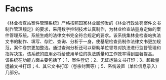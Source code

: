 # Facms
 《林业检查站案件管理系统》严格按照国家林业局颁发的《林业行政处罚案件文书制作管理规定》的要求，采用数字控制技术认真制作，为林业检查站量身定做的案件管理系统。系统生成的法律文书完全符合规定的要求。该系统集林业检查站执法文书的制作、填写、存贮、查询、分析于一身，使基层检查员制作法律文书更加规范，案件卷宗更加整洁。通过查询分析还可以帮助单位领导对执法进行监督管理和指挥决策。该系统的应用必将给使用单位的执法质量和工作效率得到显著提高。 该系统在功能方面主要包括了：1、案件登记；2、无证运输文书打印；3、超数量运输文书打印；4、其它文书打印（卷宗封面等）；5、系统设置（单位信息录入）几部分。
